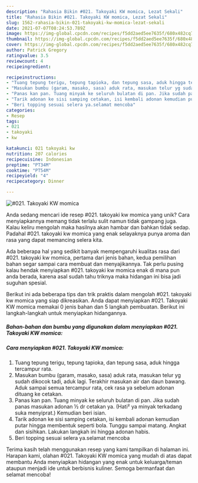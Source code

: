 ```yaml
---
description: "Rahasia Bikin #021. Takoyaki KW momica, Lezat Sekali"
title: "Rahasia Bikin #021. Takoyaki KW momica, Lezat Sekali"
slug: 1562-rahasia-bikin-021-takoyaki-kw-momica-lezat-sekali
date: 2021-07-07T08:24:53.789Z
image: https://img-global.cpcdn.com/recipes/f5dd2aed5ee7635f/680x482cq70/021-takoyaki-kw-momica-foto-resep-utama.jpg
thumbnail: https://img-global.cpcdn.com/recipes/f5dd2aed5ee7635f/680x482cq70/021-takoyaki-kw-momica-foto-resep-utama.jpg
cover: https://img-global.cpcdn.com/recipes/f5dd2aed5ee7635f/680x482cq70/021-takoyaki-kw-momica-foto-resep-utama.jpg
author: Patrick Gregory
ratingvalue: 3.5
reviewcount: 4
recipeingredient:

recipeinstructions:
- "Tuang tepung terigu, tepung tapioka, dan tepung sasa, aduk hingga tercampur rata."
- "Masukan bumbu (garam, masako, sasa) aduk rata, masukan telur yg sudah dikocok tadi, aduk lagi. Terakhir masukan air dan daun bawang. Aduk sampai semua tercampur rata, cek rasa ya sebelum adonan dituang ke cetakan."
- "Panas kan pan. Tuang minyak ke seluruh bulatan di pan. Jika sudah panas masukan adonan ½ dr cetakan ya. (Hati² ya minyak terkadang suka menyiprat.) Kemudian beri isian."
- "Tarik adonan ke sisi samping cetakan, isi kembali adonan kemudian putar hingga membentuk seperti bola. Tunggu sampai matang. Angkat dan sisihkan. Lakukan langkah ini hingga adonan habis."
- "Beri topping sesuai selera ya.selamat mencoba"
categories:
- Resep
tags:
- 021
- takoyaki
- kw

katakunci: 021 takoyaki kw 
nutrition: 207 calories
recipecuisine: Indonesian
preptime: "PT34M"
cooktime: "PT54M"
recipeyield: "4"
recipecategory: Dinner

---
```



![#021. Takoyaki KW momica](https://img-global.cpcdn.com/recipes/f5dd2aed5ee7635f/680x482cq70/021-takoyaki-kw-momica-foto-resep-utama.jpg)

Anda sedang mencari ide resep #021. takoyaki kw momica yang unik? Cara menyiapkannya memang tidak terlalu sulit namun tidak gampang juga. Kalau keliru mengolah maka hasilnya akan hambar dan bahkan tidak sedap. Padahal #021. takoyaki kw momica yang enak selayaknya punya aroma dan rasa yang dapat memancing selera kita.



Ada beberapa hal yang sedikit banyak mempengaruhi kualitas rasa dari #021. takoyaki kw momica, pertama dari jenis bahan, kedua pemilihan bahan segar sampai cara membuat dan menyajikannya. Tak perlu pusing kalau hendak menyiapkan #021. takoyaki kw momica enak di mana pun anda berada, karena asal sudah tahu triknya maka hidangan ini bisa jadi suguhan spesial.


Berikut ini ada beberapa tips dan trik praktis dalam mengolah #021. takoyaki kw momica yang siap dikreasikan. Anda dapat menyiapkan #021. Takoyaki KW momica memakai 0 jenis bahan dan 5 langkah pembuatan. Berikut ini langkah-langkah untuk menyiapkan hidangannya.

<!--inarticleads1-->

##### Bahan-bahan dan bumbu yang digunakan dalam menyiapkan #021. Takoyaki KW momica:





<!--inarticleads2-->

##### Cara menyiapkan #021. Takoyaki KW momica:

1. Tuang tepung terigu, tepung tapioka, dan tepung sasa, aduk hingga tercampur rata.
1. Masukan bumbu (garam, masako, sasa) aduk rata, masukan telur yg sudah dikocok tadi, aduk lagi. Terakhir masukan air dan daun bawang. Aduk sampai semua tercampur rata, cek rasa ya sebelum adonan dituang ke cetakan.
1. Panas kan pan. Tuang minyak ke seluruh bulatan di pan. Jika sudah panas masukan adonan ½ dr cetakan ya. (Hati² ya minyak terkadang suka menyiprat.) Kemudian beri isian.
1. Tarik adonan ke sisi samping cetakan, isi kembali adonan kemudian putar hingga membentuk seperti bola. Tunggu sampai matang. Angkat dan sisihkan. Lakukan langkah ini hingga adonan habis.
1. Beri topping sesuai selera ya.selamat mencoba




Terima kasih telah menggunakan resep yang kami tampilkan di halaman ini. Harapan kami, olahan #021. Takoyaki KW momica yang mudah di atas dapat membantu Anda menyiapkan hidangan yang enak untuk keluarga/teman ataupun menjadi ide untuk berbisnis kuliner. Semoga bermanfaat dan selamat mencoba!
